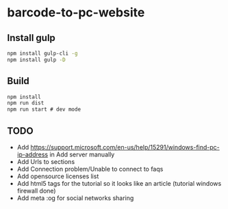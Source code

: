 # barcode-to-pc-website

## Install gulp

```bash
npm install gulp-cli -g
npm install gulp -D
```

## Build

```bash
npm install
npm run dist
npm run start # dev mode
```

## TODO

- Add https://support.microsoft.com/en-us/help/15291/windows-find-pc-ip-address in Add server manually
- Add Urls to sections
- Add Connection problem/Unable to connect to faqs
- Add opensource licenses list
- Add html5 tags for the tutorial so it looks like an article (tutorial windows firewall done)
- Add meta :og for social networks sharing
